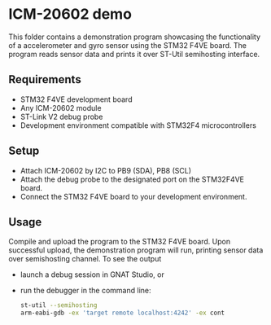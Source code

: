 # ICM-20602 demo

This folder contains a demonstration program showcasing the functionality
of a accelerometer and gyro sensor using the STM32 F4VE board.
The program reads sensor data and prints it over ST-Util semihosting
interface.

## Requirements

* STM32 F4VE development board
* Any ICM-20602 module
* ST-Link V2 debug probe
* Development environment compatible with STM32F4 microcontrollers

## Setup

* Attach ICM-20602 by I2C to PB9 (SDA), PB8 (SCL)
* Attach the debug probe to the designated port on the STM32F4VE board.
* Connect the STM32 F4VE board to your development environment.

## Usage

Compile and upload the program to the STM32 F4VE board. Upon successful upload,
the demonstration program will run, printing sensor data over semishosting
channel. To see the output

* launch a debug session in GNAT Studio, or
* run the debugger in the command line:

  ```sh
  st-util --semihosting
  arm-eabi-gdb -ex 'target remote localhost:4242' -ex cont
  ```
